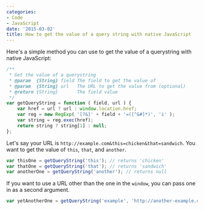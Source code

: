 ```yaml
---
categories:
- Code
- JavaScript
date: '2015-03-02'
title: How to get the value of a query string with native JavaScript
---
```


Here's a simple method you can use to get the value of a querystring with native JavaScript:

```javascript
/**
 * Get the value of a querystring
 * @param  {String} field The field to get the value of
 * @param  {String} url   The URL to get the value from (optional)
 * @return {String}       The field value
 */
var getQueryString = function ( field, url ) {
	var href = url ? url : window.location.href;
	var reg = new RegExp( '[?&]' + field + '=([^&#]*)', 'i' );
	var string = reg.exec(href);
	return string ? string[1] : null;
};
```

<!--more-->

Let's say your URL is `http://example.com&this=chicken&that=sandwich`. You want to get the value of `this`, `that`, and `another`.

```javascript
var thisOne = getQueryString('this'); // returns 'chicken'
var thatOne = getQueryString('that'); // returns 'sandwich'
var anotherOne = getQueryString('another'); // returns null
```

If you want to use a URL other than the one in the `window`, you can pass one in as a second argument.

```javascript
var yetAnotherOne = getQueryString('example', 'http://another-example.com&example=something'); // returns 'something'
```